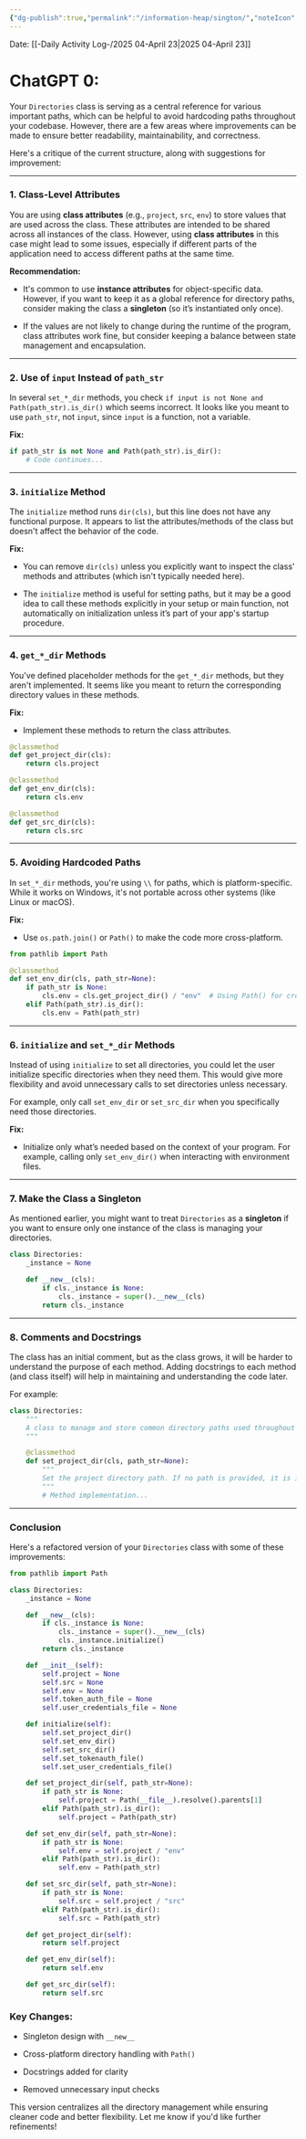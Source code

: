 ```yaml
---
{"dg-publish":true,"permalink":"/information-heap/sington/","noteIcon":"","created":"2025-05-23T14:53:49.834-05:00"}
---
```


Date: [[-Daily Activity Log-/2025 04-April 23\|2025 04-April 23]]


# ChatGPT 0:
Your `Directories` class is serving as a central reference for various important paths, which can be helpful to avoid hardcoding paths throughout your codebase. However, there are a few areas where improvements can be made to ensure better readability, maintainability, and correctness.

Here's a critique of the current structure, along with suggestions for improvement:

---

### **1. Class-Level Attributes**

You are using **class attributes** (e.g., `project`, `src`, `env`) to store values that are used across the class. These attributes are intended to be shared across all instances of the class. However, using **class attributes** in this case might lead to some issues, especially if different parts of the application need to access different paths at the same time.

**Recommendation:**

- It's common to use **instance attributes** for object-specific data. However, if you want to keep it as a global reference for directory paths, consider making the class a **singleton** (so it’s instantiated only once).
    
- If the values are not likely to change during the runtime of the program, class attributes work fine, but consider keeping a balance between state management and encapsulation.
    

---

### **2. Use of `input` Instead of `path_str`**

In several `set_*_dir` methods, you check `if input is not None and Path(path_str).is_dir()` which seems incorrect. It looks like you meant to use `path_str`, not `input`, since `input` is a function, not a variable.

**Fix:**

```python
if path_str is not None and Path(path_str).is_dir():
    # Code continues...
```

---

### **3. `initialize` Method**

The `initialize` method runs `dir(cls)`, but this line does not have any functional purpose. It appears to list the attributes/methods of the class but doesn't affect the behavior of the code.

**Fix:**

- You can remove `dir(cls)` unless you explicitly want to inspect the class' methods and attributes (which isn't typically needed here).
    
- The `initialize` method is useful for setting paths, but it may be a good idea to call these methods explicitly in your setup or main function, not automatically on initialization unless it’s part of your app's startup procedure.
    

---

### **4. `get_*_dir` Methods**

You've defined placeholder methods for the `get_*_dir` methods, but they aren't implemented. It seems like you meant to return the corresponding directory values in these methods.

**Fix:**

- Implement these methods to return the class attributes.
    

```python
@classmethod
def get_project_dir(cls):
    return cls.project

@classmethod
def get_env_dir(cls):
    return cls.env

@classmethod
def get_src_dir(cls):
    return cls.src
```

---

### **5. Avoiding Hardcoded Paths**

In `set_*_dir` methods, you're using `\\` for paths, which is platform-specific. While it works on Windows, it's not portable across other systems (like Linux or macOS).

**Fix:**

- Use `os.path.join()` or `Path()` to make the code more cross-platform.
    

```python
from pathlib import Path

@classmethod
def set_env_dir(cls, path_str=None):
    if path_str is None:
        cls.env = cls.get_project_dir() / "env"  # Using Path() for cross-platform support
    elif Path(path_str).is_dir():
        cls.env = Path(path_str)
```

---

### **6. `initialize` and `set_*_dir` Methods**

Instead of using `initialize` to set all directories, you could let the user initialize specific directories when they need them. This would give more flexibility and avoid unnecessary calls to set directories unless necessary.

For example, only call `set_env_dir` or `set_src_dir` when you specifically need those directories.

**Fix:**

- Initialize only what’s needed based on the context of your program. For example, calling only `set_env_dir()` when interacting with environment files.
    

---

### **7. Make the Class a Singleton**

As mentioned earlier, you might want to treat `Directories` as a **singleton** if you want to ensure only one instance of the class is managing your directories.

```python
class Directories:
    _instance = None

    def __new__(cls):
        if cls._instance is None:
            cls._instance = super().__new__(cls)
        return cls._instance
```

---

### **8. Comments and Docstrings**

The class has an initial comment, but as the class grows, it will be harder to understand the purpose of each method. Adding docstrings to each method (and class itself) will help in maintaining and understanding the code later.

For example:

```python
class Directories:
    """
    A class to manage and store common directory paths used throughout the project.
    """

    @classmethod
    def set_project_dir(cls, path_str=None):
        """
        Set the project directory path. If no path is provided, it is inferred from the current file location.
        """
        # Method implementation...
```

---

### **Conclusion**

Here's a refactored version of your `Directories` class with some of these improvements:

```python
from pathlib import Path

class Directories:
    _instance = None

    def __new__(cls):
        if cls._instance is None:
            cls._instance = super().__new__(cls)
            cls._instance.initialize()
        return cls._instance

    def __init__(self):
        self.project = None
        self.src = None
        self.env = None
        self.token_auth_file = None
        self.user_credentials_file = None

    def initialize(self):
        self.set_project_dir()
        self.set_env_dir()
        self.set_src_dir()
        self.set_tokenauth_file()
        self.set_user_credentials_file()

    def set_project_dir(self, path_str=None):
        if path_str is None:
            self.project = Path(__file__).resolve().parents[1]
        elif Path(path_str).is_dir():
            self.project = Path(path_str)

    def set_env_dir(self, path_str=None):
        if path_str is None:
            self.env = self.project / "env"
        elif Path(path_str).is_dir():
            self.env = Path(path_str)

    def set_src_dir(self, path_str=None):
        if path_str is None:
            self.src = self.project / "src"
        elif Path(path_str).is_dir():
            self.src = Path(path_str)

    def get_project_dir(self):
        return self.project

    def get_env_dir(self):
        return self.env

    def get_src_dir(self):
        return self.src
```

### Key Changes:

- Singleton design with `__new__`
    
- Cross-platform directory handling with `Path()`
    
- Docstrings added for clarity
    
- Removed unnecessary input checks
    

This version centralizes all the directory management while ensuring cleaner code and better flexibility. Let me know if you'd like further refinements!